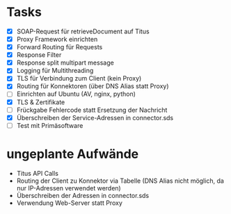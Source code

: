 # Tasks

- [x] SOAP-Request für retrieveDocument auf Titus
- [x] Proxy Framework einrichten
- [x] Forward Routing für Requests
- [x] Response Filter
- [x] Response split multipart message
- [x] Logging für Multithreading
- [x] TLS für Verbindung zum Client (kein Proxy)
- [x] Routing für Konnektoren (über DNS Alias statt Proxy)
- [ ] Einrichten auf Ubuntu (AV, nginx, python)
- [x] TLS & Zertifikate
- [ ] Frückgabe Fehlercode statt Ersetzung der Nachricht
- [x] Überschreiben der Service-Adressen in connector.sds
- [ ] Test mit Primäsoftware

# ungeplante Aufwände

- Titus API Calls
- Routing der Client zu Konnektor via Tabelle (DNS Alias nicht möglich, da nur IP-Adressen verwendet werden)
- Überschreiben der Adressen in connector.sds
- Verwendung Web-Server statt Proxy

